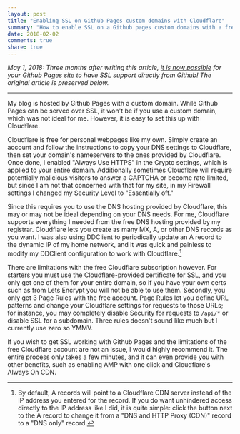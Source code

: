 ```yaml
---
layout: post
title: "Enabling SSL on Github Pages custom domains with Cloudflare"
summary: "How to enable SSL on a Github pages custom domains with a free Cloudflare account."
date: 2018-02-02
comments: true
share: true
---
```


*May 1, 2018: Three months after writing this article,
[it is now possible](https://github.blog/2018-05-01-github-pages-custom-domains-https/)
for your Github Pages site to have SSL support directly from Github! The original
article is preserved below.*

--------

My blog is hosted by Github Pages with a custom domain. While Github Pages can be served over SSL, it won't be if you use a custom domain, which was not ideal for me. However, it is easy to set this up with Cloudflare.

Cloudflare is free for personal webpages like my own. Simply create an account and follow the instructions to copy your DNS settings to Cloudflare, then set your domain's nameservers to the ones provided by Cloudflare. Once done, I enabled "Always Use HTTPS" in the Crypto settings, which is applied to your entire domain. Additionally sometimes Cloudflare will require potentially malicious visitors to answer a CAPTCHA or become rate limited, but since I am not that concerned with that for my site, in my Firewall settings I changed my Security Level to "Essentially off."

Since this requires you to use the DNS hosting provided by Cloudflare, this may or may not be ideal depending on your DNS needs. For me, Cloudflare supports everything I needed from the free DNS hosting provided by my registrar. Cloudflare lets you create as many MX, A, or other DNS records as you want. I was also using DDClient to periodically update an A record to the dynamic IP of my home network, and it was quick and painless to modify my DDClient configuration to work with Cloudflare.[^1]

[^1]: By default, A records will point to a Cloudflare CDN server instead of the IP address you entered for the record. If you do want unhindered access directly to the IP address like I did, it is quite simple: click the button next to the A record to change it from a "DNS and HTTP Proxy (CDN)" record to a "DNS only" record.

There are limitations with the free Cloudflare subscription however. For starters you must use the Cloudflare-provided certificate for SSL, and you only get one of them for your entire domain, so if you have your own certs such as from Lets Encrypt you will not be able to use them. Secondly, you only get 3 Page Rules with the free account. Page Rules let you define URL patterns and change your Cloudflare settings for requests to those URLs; for instance, you may completely disable Security for requests to `/api/*` or disable SSL for a subdomain. Three rules doesn't sound like much but I currently use zero so YMMV.

If you wish to get SSL working with Github Pages and the limitations of the free Cloudflare account are not an issue, I would highly recommend it. The entire process only takes a few minutes, and it can even provide you with other benefits, such as enabling AMP with one click and Cloudflare's Always On CDN.
